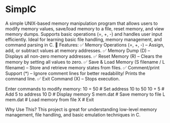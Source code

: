 # SimplC
A simple UNIX-based memory manipulation program that allows users to modify memory values, save/load memory to a file, reset memory, and view memory dumps. Supports basic operations (=, +, -) and handles user input efficiently. Ideal for learning basic file handling, memory management, and command parsing in C. 🚀
Features:
✅ Memory Operations (=, +, -) – Assign, add, or subtract values at memory addresses.
✅ Memory Dump (D) – Displays all non-zero memory addresses.
✅ Reset Memory (R) – Clears the memory by setting all values to zero.
✅ Save & Load Memory (S filename / L filename) – Store and retrieve memory states from files.
✅ Comment/print Support (*) – Ignore comment lines for better readability/ Prints the command line.
✅ Exit Command (X) – Stops execution.

Enter commands to modify memory:
10 = 50    # Set address 10 to 50
10 + 5     # Add 5 to address 10
D          # Display memory
S mem.dat  # Save memory to file
L mem.dat  # Load memory from file
X          # Exit

Why Use This?
This project is great for understanding low-level memory management, file handling, and basic emulation techniques in C.
